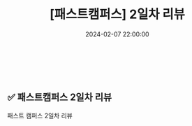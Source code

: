 ﻿---
permalink: /2023-07-14-패스트캠퍼스 백엔드 부트캠프 2일차 리뷰/
published: true
title: "[패스트캠퍼스] 2일차 리뷰"
date: 2024-02-07 22:00:00
toc: true
toc_sticky: true
toc_label: "패스트 캠퍼스"
categories:
- 패스트캠퍼스
tags:
- 패스트캠퍼스
- 백엔드 부트캠프
---

<br><br>


## ✅ 패스트캠퍼스 2일차 리뷰
패스트 캠퍼스 2일차 리뷰
